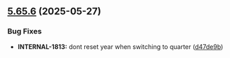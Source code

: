 ## [5.65.6](https://github.com/taskany-inc/bricks/compare/v5.65.5...v5.65.6) (2025-05-27)


### Bug Fixes

* **INTERNAL-1813:** dont reset year when switching to quarter ([d47de9b](https://github.com/taskany-inc/bricks/commit/d47de9b9c8d14f1dbf7639f82d70c6f9ac42235b))


